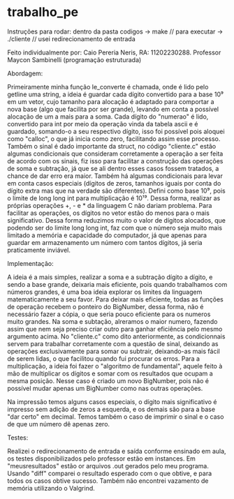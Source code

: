 # trabalho_pe

Instruções para rodar: dentro da pasta codigos -> make // para executar -> ./cliente // usei redirecionamento de entrada

Feito individualmente por: Caio Pereria Neris, RA: 11202230288. Professor Maycon Sambinelli (programação estruturada)


Abordagem: 

Primeiramente minha função le_converte é chamada, onde é lido pelo getline uma string, a ideia é guardar cada dígito convertido para a base 10⁹ em um vetor, cujo tamanho para alocação é adaptado para comportar a nova base (algo que facilita por ser grande), levando em conta a possível alocação de um a mais para a soma. Cada dígito do "numerao" é lido, convertido para int por meio da operação vinda da tabela ascii e é guardado, somando-o a seu respectivo dígito, isso foi possível pois aloquei como "calloc", o que já inicia como zero, facilitando assim esse processo. Também o sinal é dado importante da struct, no código "cliente.c" estão algumas condicionais que consideram corretamente a operação a ser feita de acordo com os sinais, fiz isso para facilitar a construção das operações de soma e subtração, já que se ali dentro esses casos fossem tratados, a chance de dar erro era maior. Também há algumas condicionais para levar em conta casos especiais (dígitos de zeros, tamanhos iguais por conta do dígito extra mas que na verdade são diferentes). Defini como base 10⁹, pois o limite de long long int para multiplicação é 10¹⁹. Dessa forma, realizar as próprias operações +, - e * da linguagem C não dariam problema. Para facilitar as operações, os dígitos no vetor estão do menos para o mais significativo. Dessa forma reduzimos muito o valor de dígitos alocados, que podendo ser do limite long long int, faz com que o número seja muito mais limitado a memória e capacidade do computador, já que apenas para guardar em armazenamento um número com tantos dígitos, já seria praticamente inviável. 

Implementação: 

A ideia é a mais simples, realizar a soma e a subtração dígito a dígito, e sendo a base grande, deixaria mais eficiente, pois quando trabalhamos com números grandes, é uma boa ideia explorar os limites da linguagem matematicamente a seu favor. Para deixar mais eficiente, todas as funções de operação recebem o ponteiro do BigNumber, dessa forma, não é necessário fazer a cópia, o que seria pouco eficiente para os numeros muito grandes. Na soma e subtação, alreramos o maior numero, fazendo assim que nem seja preciso criar outro para ganhar eficiência pelo mesmo argumento acima. No "cliente.c" como dito anteriormente, as condicionnais servem para trabalhar corretamente com a questão de sinal, deixando as operações exclusivamente para somar ou subtrair, deixando-as mais fácil de serem lidas, o que facilitou quando fui procurar os erros. Para a multiplicação, a ideia foi fazer o "algoritmo de fundamental", aquele feito à mão de multiplicar os dígitos e somar com os resultados que ocupam a mesma posição. Nesse caso é criado um novo BigNumber, pois não é possível mudar apenas um BigNumber como nas outras operações. 

Na impressão temos alguns casos especiais, o dígito mais significativo é impresso sem adição de zeros a esquerda, e os demais são para a base "dar certo" em decimal. Temos também o caso de imprimir o sinal e o caso de que um número dê apenas zero. 

Testes: 

Realizei o redirecionamento de entrada e saída conforme ensinado em aula, os testes disponibilizados pelo professor estão em instances. Em "meusresultados" estão or arquivos .out gerados pelo meu programa. Usando "diff" comparei o resultado esperado com o que obtive, e para todos os casos obtive sucesso. Também não encontrei vazamento de memória utilizando o Valgrind.


